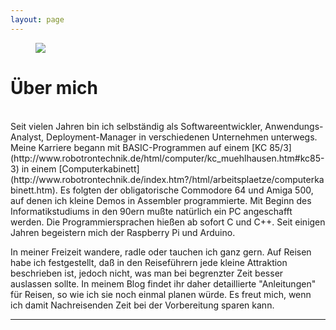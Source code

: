 ```yaml
---
layout: page
---
```


<aside>
   <figure class="figure-right" style="width: 40%">
      <img src="{{ site.url }}/assets/img/dasbinjaich.jpg" />
   </figure>  
</aside> 

# Über mich

<br>
Seit vielen Jahren bin ich selbständig als Softwareentwickler, Anwendungs-Analyst, Deployment-Manager in verschiedenen Unternehmen unterwegs. Meine Karriere begann mit BASIC-Programmen auf einem [KC 85/3](http://www.robotrontechnik.de/html/computer/kc_muehlhausen.htm#kc85-3) in einem [Computerkabinett](http://www.robotrontechnik.de/index.htm?/html/arbeitsplaetze/computerkabinett.htm). Es folgten der obligatorische Commodore 64 und Amiga 500, auf denen ich kleine Demos in Assembler programmierte. Mit Beginn des Informatikstudiums in den 90ern mußte natürlich ein PC angeschafft werden. Die Programmiersprachen hießen ab sofort C und C++. Seit einigen Jahren begeistern mich der Raspberry Pi und Arduino. 

In meiner Freizeit wandere, radle oder tauchen ich ganz gern. Auf Reisen habe ich festgestellt, daß in den Reiseführern jede kleine Attraktion beschrieben ist, jedoch nicht, was man bei begrenzter Zeit besser auslassen sollte. In meinem Blog findet ihr daher detaillierte "Anleitungen" für Reisen, so wie ich sie noch einmal planen würde. Es freut mich, wenn ich damit Nachreisenden Zeit bei der Vorbereitung sparen kann.

---